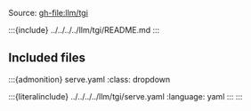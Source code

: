 Source: <gh-file:llm/tgi>

:::{include} ../../../../llm/tgi/README.md
:::

## Included files

:::{admonition} serve.yaml
:class: dropdown

:::{literalinclude} ../../../../llm/tgi/serve.yaml
:language: yaml
:::
:::

